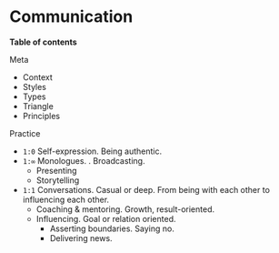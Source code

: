 # Communication



**Table of contents**

Meta

- Context
- Styles
- Types
- Triangle
- Principles

Practice

- `1:0` Self-expression. Being authentic.
- `1:∞`  Monologues. . Broadcasting.
  - Presenting
  - Storytelling
- `1:1` Conversations. Casual or deep. From being with each other to influencing each other. 
  - Coaching & mentoring. Growth, result-oriented.
  - Influencing. Goal or relation oriented.
    - Asserting boundaries. Saying no.
    - Delivering news.



